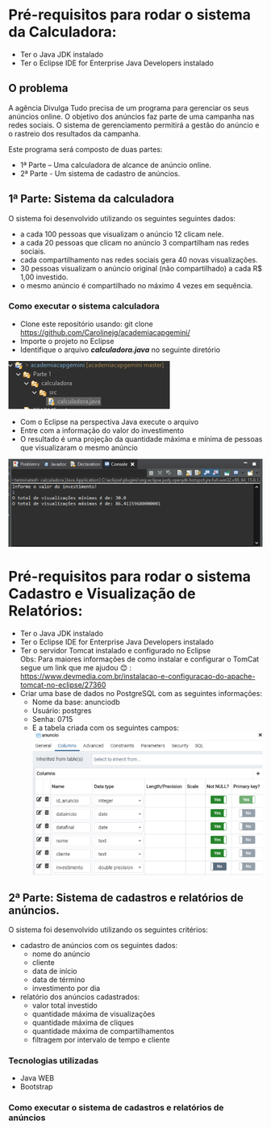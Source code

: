# Pré-requisitos para rodar o sistema da Calculadora: 
- Ter o Java JDK instalado
- Ter o Eclipse IDE for Enterprise Java Developers instalado 

## O problema

A agência Divulga Tudo precisa de um programa para gerenciar os seus anúncios online. O objetivo dos anúncios faz parte de uma campanha nas redes sociais. O sistema de gerenciamento permitirá a gestão do anúncio e o rastreio dos resultados da campanha.

Este programa será composto de duas partes:
- 1ª Parte – Uma calculadora de alcance de anúncio online.
- 2ª Parte - Um sistema de cadastro de anúncios.


## 1ª Parte: Sistema da calculadora 
O sistema foi desenvolvido utilizando os seguintes seguintes dados:
- a cada 100 pessoas que visualizam o anúncio 12 clicam nele.
- a cada 20 pessoas que clicam no anúncio 3 compartilham nas redes sociais.
- cada compartilhamento nas redes sociais gera 40 novas visualizações.
- 30 pessoas visualizam o anúncio original (não compartilhado) a cada R$ 1,00 investido.
- o mesmo anúncio é compartilhado no máximo 4 vezes em sequência.

### Como executar  o sistema calculadora
- Clone este repositório usando: git clone https://github.com/Carolinejg/academiacapgemini/
- Importe o projeto no Eclipse 
- Identifique o arquivo ***calculadora.java*** no seguinte diretório

 ![](https://github.com/Carolinejg/academiacapgemini/blob/master/Parte%201/calculadora/img/calculadora.png)

- Com o Eclipse na perspectiva Java execute o arquivo 
- Entre com a informação do valor do investimento 
- O resultado é uma projeção da quantidade máxima e mínima de pessoas que visualizaram o mesmo anúncio 

![](https://github.com/Carolinejg/academiacapgemini/blob/master/Parte%201/calculadora/img/calculadora_terminal.png)

# Pré-requisitos para rodar o sistema  Cadastro e Visualização de Relatórios: 
- Ter o Java JDK instalado
- Ter o Eclipse IDE for Enterprise Java Developers instalado 
- Ter o servidor Tomcat instalado e configurado no Eclipse  
 Obs: Para maiores informações de como instalar e configurar o TomCat segue um link que me ajudou :blush: : 
   https://www.devmedia.com.br/instalacao-e-configuracao-do-apache-tomcat-no-eclipse/27360
- Criar uma base de dados no PostgreSQL com as seguintes informações: 
  - Nome da base: anunciodb
  - Usuário: postgres
  - Senha: 0715
  - E a tabela criada com os seguintes campos: 
  ![](https://github.com/Carolinejg/academiacapgemini/blob/master/Parte%202/img/calculadora_terminal.png)
## 2ª Parte: Sistema de cadastros e relatórios de anúncios.
O sistema foi desenvolvido utilizando os seguintes critérios:
- cadastro de anúncios com os seguintes dados:
  - nome do anúncio
  - cliente
  - data de início
  - data de término
  - investimento por dia
- relatório dos anúncios cadastrados:
  - valor total investido
  - quantidade máxima de visualizações
  - quantidade máxima de cliques
  - quantidade máxima de compartilhamentos
  - filtragem por intervalo de tempo e cliente
### Tecnologias utilizadas 
- Java WEB 
- Bootstrap
### Como executar o sistema de cadastros e relatórios de anúncios


